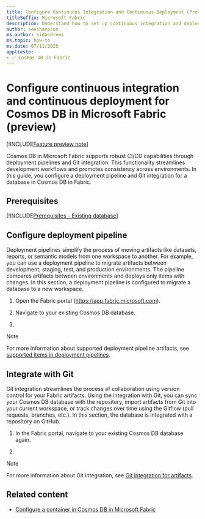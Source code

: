 ```yaml
---
title: Configure Continuous Integration and Continuous Deployment (Preview)
titleSuffix: Microsoft Fabric
description: Understand how to set up continuous integration and deployment for Cosmos DB databases in Microsoft Fabric during the preview phase.
author: seesharprun
ms.author: sidandrews
ms.topic: how-to
ms.date: 07/11/2025
appliesto:
- ✅ Cosmos DB in Fabric
---
```


# Configure continuous integration and continuous deployment for Cosmos DB in Microsoft Fabric (preview)

[!INCLUDE[Feature preview note](../../includes/feature-preview-note.md)]

Cosmos DB in Microsoft Fabric supports robust CI/CD capabilities through deployment pipelines and Git integration. This functionality streamlines development workflows and promotes consistency across environments. In this guide, you configure a deployment pipeline and Git integration for a database in Cosmos DB in Fabric.

## Prerequisites

[!INCLUDE[Prerequisites - Existing database](includes/prerequisite-existing-database.md)]

## Configure deployment pipeline

Deployment pipelines simplify the process of moving artifacts like datasets, reports, or semantic models from one workspace to another. For example, you can use a deployment pipeline to migrate artifacts between development, staging, test, and production environments. The pipeline compares artifacts between environments and deploys only items with changes. In this section, a deployment pipeline is configured to migrate a database to a new workspace.

1. Open the Fabric portal (<https://app.fabric.microsoft.com>).

1. Navigate to your existing Cosmos DB database.

1. 

> [!NOTE]
> For more information about supported deployment pipeline artifacts, see [supported items in deployment pipelines](../../cicd/deployment-pipelines/intro-to-deployment-pipelines.md#supported-items).

## Integrate with Git

Git integration streamlines the process of collaboration using version control for your Fabric artifacts. Using the integration with Git, you can sync your Cosmos DB database with the repository, import artifacts from Git into your current workspace, or track changes over time using the Gitflow (pull requests, branches, etc.). In this section, the database is integrated with a repository on GitHub.

1. In the Fabric portal, navigate to your existing Cosmos DB database again.

1. 

> [!NOTE]
> For more information about Git integration, see [Git integration for artifacts](../../cicd/git-integration/git-get-started.md).

## Related content

- [Configure a container in Cosmos DB in Microsoft Fabric](how-to-configure-container.md)
